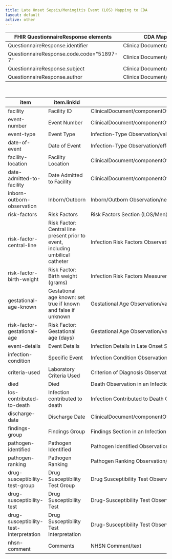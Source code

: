 ```yaml
---
title: Late Onset Sepsis/Meningitis Event (LOS) Mapping to CDA
layout: default
active: other
---
```


<!-- { :.no_toc } -->

<!-- TOC  the css styling for this is \pages\assets\css\project.css under 'markdown-toc'-->

<!-- * Do not remove this line (it will not be displayed)
{:toc} -->

<!-- end TOC -->

<table class="codes">
  <thead>
    <tr>
      <th>FHIR QuestionnaireResponse elements</th>
      <th>CDA Mapping</th>
    </tr>
  </thead>
  <tbody>
    <tr>
      <td>QuestionnaireResponse.identifier</td>
      <td>ClinicalDocument/id</td>
    </tr>
    <tr>
      <td>QuestionnaireResponse.code.code="51897-7"</td>
      <td>ClinicalDocument/code</td>
    </tr>
    <tr>
      <td>QuestionnaireResponse.subject</td>
      <td>ClinicalDocument/recordTarget</td>
    </tr>
    <tr>
      <td>QuestionnaireResponse.author</td>
      <td>ClinicalDocument/author</td>
    </tr>
  </tbody>
</table>
<br/>

<table class="codes">
  <thead>
    <tr>
      <th>item</th>
      <th>item.linkId</th>
      <th>CDA Mapping</th>
    </tr>
  </thead>
  <tbody>
    <tr>
      <td>facility</td>
      <td>Facility ID</td>
      <td>ClinicalDocument/componentOf/encompassingEncounter/location/healthCareFacility/id</td>
    </tr>
    <tr>
      <td>event-number</td>
      <td>Event Number</td>
      <td>ClinicalDocument/componentOf/encompassingEncounter/id</td>
    </tr>
    <tr>
      <td>event-type</td>
      <td>Event Type</td>
      <td>Infection-Type Observation/value</td>
    </tr>
    <tr>
      <td>date-of-event</td>
      <td>Date of Event</td>
      <td>Infection-Type Observation/effectiveTime</td>
    </tr>
    <tr>
      <td>facility-location</td>
      <td>Facility Location</td>
      <td>ClinicalDocument/componentOf/encompassingEncounter/location/healthcareFacility/code</td>
    </tr>
    <tr>
      <td>date-admitted-to-facility</td>
      <td>Date Admitted to Facility</td>
      <td>ClinicalDocument/componentOf/encompassingEncounter/effectiveTime/low</td>
    </tr>
    <tr>
      <td>inborn-outborn-observation</td>
      <td>Inborn/Outborn</td>
      <td>Inborn/Outborn Observation/negationInd</td>
    </tr>
    <tr>
      <td>risk-factors</td>
      <td>Risk Factors</td>
      <td>Risk Factors Section (LOS/Men)</td>
    </tr>
    <tr>
      <td>risk-factor-central-line</td>
      <td>Risk Factor: Central line present prior to event, including umbilical catheter</td>
      <td>Infection Risk Factors Observation/value="1006-6"</td>
    </tr>
    <tr>
      <td>risk-factor-birth-weight</td>
      <td>Risk Factor: Birth weight (grams)</td>
      <td>Infection Risk Factors Measurement Observation/value</td>
    </tr>
    <tr>
      <td>gestational-age-known</td>
      <td>Gestational age known: set true if known and false if unknown</td>
      <td>Gestational Age Observation/value/@nullFlavor="UNK"</td>
    </tr>
    <tr>
      <td>risk-factor-gestational-age</td>
      <td>Risk Factor: Gestational age (days)</td>
      <td>Gestational Age Observation/value</td>
    </tr>
    <tr>
      <td>event-details</td>
      <td>Event Details</td>
      <td>Infection Details in Late Onset Sepsis Report</td>
    </tr>
    <tr>
      <td>infection-condition</td>
      <td>Specific Event</td>
      <td>Infection Condition Observation/value</td>
    </tr>
    <tr>
      <td>criteria-used</td>
      <td>Laboratory Criteria Used</td>
      <td>Criterion of Diagnosis Observation/value</td>
    </tr>
    <tr>
      <td>died</td>
      <td>Died</td>
      <td>Death Observation in an Infection-type Report/value</td>
    </tr>
    <tr>
      <td>los-contributed-to-death</td>
      <td>Infection contributed to death</td>
      <td>Infection Contributed to Death Observation</td>
    </tr>
    <tr>
      <td>discharge-date</td>
      <td>Discharge Date</td>
      <td>ClinicalDocument/componentOf/encompassingEncounter/effectiveTime/high</td>
    </tr>
    <tr>
      <td>findings-group</td>
      <td>Findings Group</td>
      <td>Findings Section in an Infection-Type Report</td>
    </tr>
    <tr>
      <td>pathogen-identified</td>
      <td>Pathogen Identified</td>
      <td>Pathogen Identified Observation/value</td>
    </tr>
    <tr>
      <td>pathogen-ranking</td>
      <td>Pathogen Ranking</td>
      <td>Pathogen Ranking Observation/value</td>
    </tr>
    <tr>
      <td>drug-susceptibility-test-group</td>
      <td>Drug Susceptibility Test Group</td>
      <td>Drug Susceptibility Test Observation</td>
    </tr>
    <tr>
      <td>drug-susceptibility-test</td>
      <td>Drug Susceptibility Test</td>
      <td>Drug-Susceptibility Test Observation/code</td>
    </tr>
    <tr>
      <td>drug-susceptibility-test-interpretation</td>
      <td>Drug Susceptibility Test Interpretation</td>
      <td>Drug-Susceptibility Test Observation/interpretationCode</td>
    </tr>
    <tr>
      <td>nhsn-comment</td>
      <td>Comments</td>
      <td>NHSN Comment/text</td>
    </tr>
  </tbody>
</table>